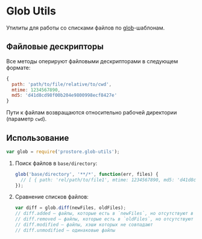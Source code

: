 # Glob Utils

Утилиты для работы со списками файлов по [glob](http://en.wikipedia.org/wiki/Glob_%28programming%29)-шаблонам.

## Файловые дескрипторы

Все методы оперируют файловыми дескрипторами в следующем формате: 

```js
{
  path: 'path/to/file/relative/to/cwd',
  mtime: 1234567890,
  md5: 'd41d8cd98f00b204e9800998ecf8427e'
}
```

Пути к файлам возвращаются относительно рабочей директории (параметр `cwd`).
 
## Использование

```js
var glob = require('prostore.glob-utils');
```
    

1. Поиск файлов в `base/directory`:

    ```js
    glob('base/directory', '**/*', function(err, files) { 
      // [ { path: 'rel/path/to/file1', mtime: 1234567890, md5: 'd41d8cd...' }, ... ] 
    });
    ```

2. Сравнение списков файлов:

    ```js
    var diff = glob.diff(newFiles, oldFiles);
    // diff.added — файлы, которые есть в `newFiles`, но отсутствуют в `oldFiles` 
    // diff.removed — файлы, которые есть в `oldFiles`, но отсутствуют в `newFiles`
    // diff.modified — файлы, хэши которых не совпадают
    // diff.unmodified — одинаковые файлы
    ```
